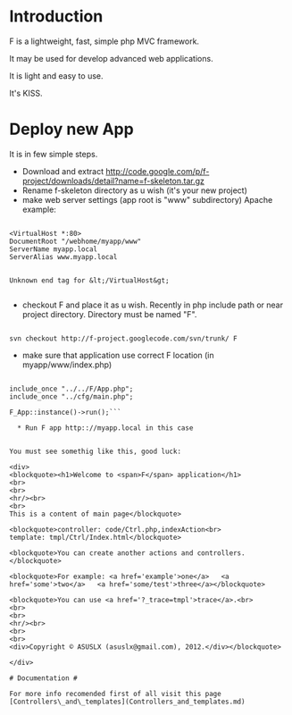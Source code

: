 # Introduction #

F is a lightweight, fast, simple php MVC framework.

It may be used for develop advanced web applications.

It is light and easy to use.

It's KISS.

# Deploy new App #

It is in few simple steps.

  * Download and extract http://code.google.com/p/f-project/downloads/detail?name=f-skeleton.tar.gz
  * Rename f-skeleton directory as u wish (it's your new project)
  * make web server settings (app root is "www" subdirectory)
Apache example:

```

<VirtualHost *:80>
DocumentRoot "/webhome/myapp/www"
ServerName myapp.local
ServerAlias www.myapp.local


Unknown end tag for &lt;/VirtualHost&gt;


```
  * checkout F and place it as u wish. Recently in php include path or near project directory. Directory must be named "F".
```

svn checkout http://f-project.googlecode.com/svn/trunk/ F
```
  * make sure that application use correct F location (in myapp/www/index.php)
```

include_once "../../F/App.php";
include_once "../cfg/main.php";

F_App::instance()->run();```

  * Run F app http:://myapp.local in this case


You must see somethig like this, good luck:

<div>
<blockquote><h1>Welcome to <span>F</span> application</h1>
<br>
<br>
<hr/><br>
<br>
This is a content of main page</blockquote>

<blockquote>controller: code/Ctrl.php,indexAction<br>
template: tmpl/Ctrl/Index.html</blockquote>

<blockquote>You can create another actions and controllers.</blockquote>

<blockquote>For example: <a href='example'>one</a>   <a href='some'>two</a>   <a href='some/test'>three</a></blockquote>

<blockquote>You can use <a href='?_trace=tmpl'>trace</a>.<br>
<br>
<br>
<hr/><br>
<br>
<br>
<div>Copyright © ASUSLX (asuslx@gmail.com), 2012.</div></blockquote>

</div>

# Documentation #

For more info recomended first of all visit this page [Controllers\_and\_templates](Controllers_and_templates.md)